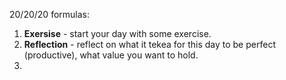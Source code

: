 20/20/20 formulas:
1. **Exersise** - start your day with some exercise.
2. **Reflection** - reflect on what it tekea for this day to be perfect (productive), what value you want to hold.
3. 
